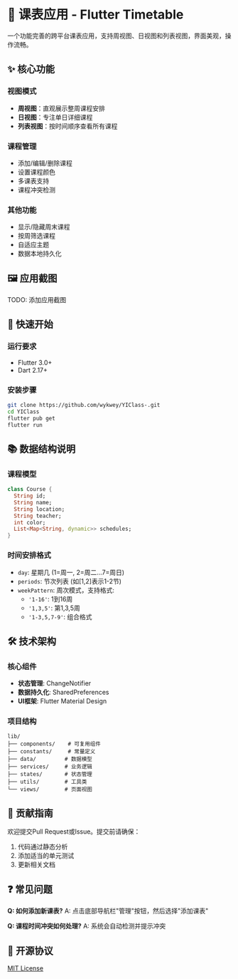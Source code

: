 # 📅 课表应用 - Flutter Timetable

一个功能完善的跨平台课表应用，支持周视图、日视图和列表视图，界面美观，操作流畅。

## ✨ 核心功能

### 视图模式
- **周视图**：直观展示整周课程安排
- **日视图**：专注单日详细课程
- **列表视图**：按时间顺序查看所有课程

### 课程管理
- 添加/编辑/删除课程
- 设置课程颜色
- 多课表支持
- 课程冲突检测

### 其他功能
- 显示/隐藏周末课程
- 按周筛选课程
- 自适应主题
- 数据本地持久化

## 🖼️ 应用截图

TODO: 添加应用截图

## 🚀 快速开始

### 运行要求
- Flutter 3.0+
- Dart 2.17+

### 安装步骤
```bash
git clone https://github.com/wykwey/YIClass-.git
cd YIClass
flutter pub get
flutter run
```

## 📚 数据结构说明

### 课程模型
```dart
class Course {
  String id;
  String name;
  String location;
  String teacher;
  int color;
  List<Map<String, dynamic>> schedules;
}
```

### 时间安排格式
- `day`: 星期几 (1=周一, 2=周二...7=周日)
- `periods`: 节次列表 (如[1,2]表示1-2节)
- `weekPattern`: 周次模式，支持格式:
  - `'1-16'`: 1到16周
  - `'1,3,5'`: 第1,3,5周
  - `'1-3,5,7-9'`: 组合格式

## 🛠️ 技术架构

### 核心组件
- **状态管理**: ChangeNotifier
- **数据持久化**: SharedPreferences
- **UI框架**: Flutter Material Design

### 项目结构
```
lib/
├── components/    # 可复用组件
├── constants/     # 常量定义
├── data/         # 数据模型
├── services/     # 业务逻辑
├── states/       # 状态管理
├── utils/        # 工具类
└── views/        # 页面视图
```

## 🤝 贡献指南

欢迎提交Pull Request或Issue。提交前请确保：
1. 代码通过静态分析
2. 添加适当的单元测试
3. 更新相关文档

## ❓ 常见问题

**Q: 如何添加新课表?**
A: 点击底部导航栏"管理"按钮，然后选择"添加课表"

**Q: 课程时间冲突如何处理?**
A: 系统会自动检测并提示冲突

## 📄 开源协议

[MIT License](LICENSE)
